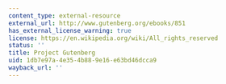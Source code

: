 ```yaml
---
content_type: external-resource
external_url: http://www.gutenberg.org/ebooks/851
has_external_license_warning: true
license: https://en.wikipedia.org/wiki/All_rights_reserved
status: ''
title: Project Gutenberg
uid: 1db7e97a-4e35-4b88-9e16-e63bd46dcca9
wayback_url: ''
---
```

